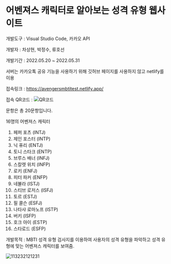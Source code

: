 # 어벤져스 캐릭터로 알아보는 성격 유형 웹사이트

개발도구 : Visual Studio Code, 카카오 API 

개발자 : 차상현, 박정수, 류호선

개발기간 : 2022.05.20 ~ 2022.05.31

서버는 카카오톡 공유 기능을 사용하기 위해 깃허브 페이지를 사용하지 않고 netlify를 이용

접속링크 : https://avengersmbtitest.netlify.app/

접속 QR코드 :  ![QR코드](https://user-images.githubusercontent.com/82189042/169563434-ac8ff768-f02d-48fe-b098-7207912a6d53.JPG)

문항은 총 20문항입니다.

16명의 어벤져스 캐릭터
1. 페퍼 포츠 (INTJ) 
2. 제인 포스터 (INTP) 
3. 닉 퓨리 (ENTJ)
4. 토니 스타크 (ENTP)
5. 브루스 배너 (INFJ)
6. 스칼렛 위치 (INFP)
7. 로키 (ENFJ)
8. 피터 파커 (ENFP)
9. 네뷸라 (ISTJ)
10. 스티브 로저스 (ISFJ)
11. 토르 (ESTJ)
12. 필 콜슨 (ESFJ) 
13. 나타샤 로마노프 (ISTP)
14. 버키 (ISFP)
15. 호크 아이 (ESTP) 
16. 스타로드 (ESFP)

개발목적 : MBTI 성격 유형 검사지를 이용하여 사용자의 성격 유형을 파악하고 성격 유형에 맞는 어벤져스 캐릭터를 보여줌.

![113232121231](https://user-images.githubusercontent.com/82189042/169942916-f08814d9-29b4-4e78-9c60-e6efb3bcc5d0.PNG)
